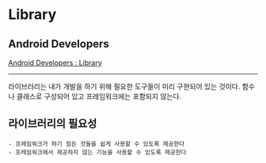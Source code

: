 # Library

## Android Developers

[Android Developers : Library](https://developer.android.com/topic/libraries/support-library?hl=ko)

---

 라이브러리는 내가 개발을 하기 위해 필요한 도구들이 미리 구현되어 있는 것이다. 함수나 클래스로 구성되어 있고 프레임워크에는 포함되지 않는다.

## 라이브러리의 필요성

```
- 프레임워크가 하기 힘든 것들을 쉽게 사용할 수 있도록 제공한다
- 프레임워크에서 제공하지 않는 기능을 사용할 수 있도록 제공한다
```